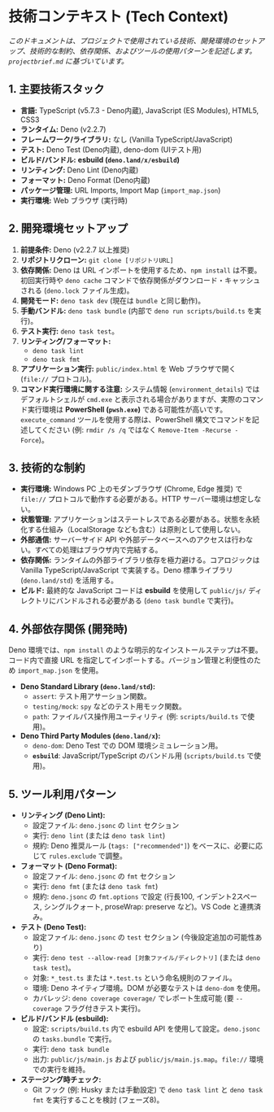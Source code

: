 # 技術コンテキスト (Tech Context)

_このドキュメントは、プロジェクトで使用されている技術、開発環境のセットアップ、技術的な制約、依存関係、およびツールの使用パターンを記述します。`projectbrief.md` に基づいています。_

## 1. 主要技術スタック

- **言語:** TypeScript (v5.7.3 - Deno内蔵), JavaScript (ES Modules), HTML5, CSS3
- **ランタイム:** Deno (v2.2.7)
- **フレームワーク/ライブラリ:** なし (Vanilla TypeScript/JavaScript)
- **テスト:** Deno Test (Deno内蔵), deno-dom (UIテスト用)
- **ビルド/バンドル:** **esbuild (`deno.land/x/esbuild`)**
- **リンティング:** Deno Lint (Deno内蔵)
- **フォーマット:** Deno Format (Deno内蔵)
- **パッケージ管理:** URL Imports, Import Map (`import_map.json`)
- **実行環境:** Web ブラウザ (実行時)

## 2. 開発環境セットアップ

1. **前提条件:** Deno (v2.2.7 以上推奨)
2. **リポジトリクローン:** `git clone [リポジトリURL]`
3. **依存関係:** Deno は URL インポートを使用するため、`npm install` は不要。初回実行時や `deno cache` コマンドで依存関係がダウンロード・キャッシュされる (`deno.lock` ファイル生成)。
4. **開発モード:** `deno task dev` (現在は `bundle` と同じ動作)。
5. **手動バンドル:** `deno task bundle` (内部で `deno run scripts/build.ts` を実行)。
6. **テスト実行:** `deno task test`。
7. **リンティング/フォーマット:**
   - `deno task lint`
   - `deno task fmt`
8. **アプリケーション実行:** `public/index.html` を Web ブラウザで開く (`file://` プロトコル)。
9. **コマンド実行環境に関する注意:** システム情報 (`environment_details`) ではデフォルトシェルが `cmd.exe` と表示される場合がありますが、実際のコマンド実行環境は **PowerShell (`pwsh.exe`)** である可能性が高いです。`execute_command` ツールを使用する際は、PowerShell 構文でコマンドを記述してください (例: `rmdir /s /q` ではなく `Remove-Item -Recurse -Force`)。

## 3. 技術的な制約

- **実行環境:** Windows PC 上のモダンブラウザ (Chrome, Edge 推奨) で `file://` プロトコルで動作する必要がある。HTTP サーバー環境は想定しない。
- **状態管理:** アプリケーションはステートレスである必要がある。状態を永続化する仕組み（LocalStorage なども含む）は原則として使用しない。
- **外部通信:** サーバーサイド API や外部データベースへのアクセスは行わない。すべての処理はブラウザ内で完結する。
- **依存関係:** ランタイムの外部ライブラリ依存を極力避ける。コアロジックは Vanilla TypeScript/JavaScript で実装する。Deno 標準ライブラリ (`deno.land/std`) を活用する。
- **ビルド:** 最終的な JavaScript コードは **esbuild** を使用して `public/js/` ディレクトリにバンドルされる必要がある (`deno task bundle` で実行)。

## 4. 外部依存関係 (開発時)

Deno 環境では、`npm install` のような明示的なインストールステップは不要。コード内で直接 URL を指定してインポートする。バージョン管理と利便性のため `import_map.json` を使用。

- **Deno Standard Library (`deno.land/std`):**
  - `assert`: テスト用アサーション関数。
  - `testing/mock`: `spy` などのテスト用モック関数。
  - `path`: ファイルパス操作用ユーティリティ (例: `scripts/build.ts` で使用)。
- **Deno Third Party Modules (`deno.land/x`):**
  - `deno-dom`: Deno Test での DOM 環境シミュレーション用。
  - **`esbuild`**: JavaScript/TypeScript のバンドル用 (`scripts/build.ts` で使用)。

## 5. ツール利用パターン

- **リンティング (Deno Lint):**
  - 設定ファイル: `deno.jsonc` の `lint` セクション
  - 実行: `deno lint` (または `deno task lint`)
  - 規約: Deno 推奨ルール (`tags: ["recommended"]`) をベースに、必要に応じて `rules.exclude` で調整。
- **フォーマット (Deno Format):**
  - 設定ファイル: `deno.jsonc` の `fmt` セクション
  - 実行: `deno fmt` (または `deno task fmt`)
  - 規約: `deno.jsonc` の `fmt.options` で設定 (行長100, インデント2スペース, シングルクォート, proseWrap: preserve など)。VS Code と連携済み。
- **テスト (Deno Test):**
  - 設定ファイル: `deno.jsonc` の `test` セクション (今後設定追加の可能性あり)
  - 実行: `deno test --allow-read [対象ファイル/ディレクトリ]` (または `deno task test`)。
  - 対象: `*_test.ts` または `*.test.ts` という命名規則のファイル。
  - 環境: Deno ネイティブ環境。DOM が必要なテストは `deno-dom` を使用。
  - カバレッジ: `deno coverage coverage/` でレポート生成可能 (要 `--coverage` フラグ付きテスト実行)。
- **ビルド/バンドル (esbuild):**
  - 設定: `scripts/build.ts` 内で esbuild API を使用して設定。`deno.jsonc` の `tasks.bundle` で実行。
  - 実行: `deno task bundle`
  - 出力: `public/js/main.js` および `public/js/main.js.map`。`file://` 環境での実行を維持。
- **ステージング時チェック:**
  - Git フック (例: Husky または手動設定) で `deno task lint` と `deno task fmt` を実行することを検討 (フェーズ8)。
